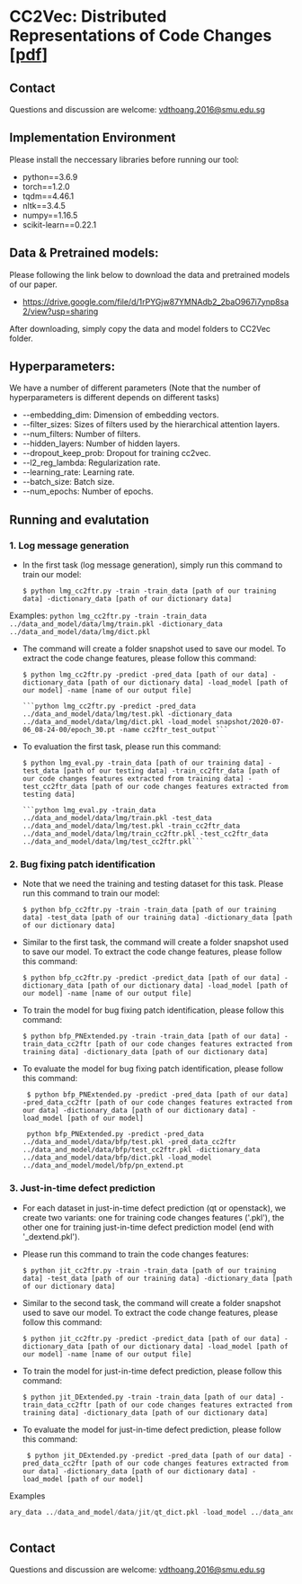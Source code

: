 # CC2Vec: Distributed Representations of Code Changes [[pdf](https://arxiv.org/pdf/2003.05620.pdf)]

## Contact
Questions and discussion are welcome: vdthoang.2016@smu.edu.sg

## Implementation Environment

Please install the neccessary libraries before running our tool:

- python==3.6.9
- torch==1.2.0
- tqdm==4.46.1
- nltk==3.4.5
- numpy==1.16.5
- scikit-learn==0.22.1

## Data & Pretrained models:

Please following the link below to download the data and pretrained models of our paper. 

- https://drive.google.com/file/d/1rPYGjw87YMNAdb2_2baO967i7ynp8sa2/view?usp=sharing

After downloading, simply copy the data and model folders to CC2Vec folder. 

## Hyperparameters:
We have a number of different parameters (Note that the number of hyperparameters is different depends on different tasks)

* --embedding_dim: Dimension of embedding vectors.
* --filter_sizes: Sizes of filters used by the hierarchical attention layers. 
* --num_filters: Number of filters. 
* --hidden_layers: Number of hidden layers. 
* --dropout_keep_prob: Dropout for training cc2vec. 
* --l2_reg_lambda: Regularization rate. 
* --learning_rate: Learning rate. 
* --batch_size: Batch size. 
* --num_epochs: Number of epochs. 

## Running and evalutation

### 1. Log message generation 

- In the first task (log message generation), simply run this command to train our model:

      $ python lmg_cc2ftr.py -train -train_data [path of our training data] -dictionary_data [path of our dictionary data]

Examples:
```python lmg_cc2ftr.py -train -train_data ../data_and_model/data/lmg/train.pkl -dictionary_data ../data_and_model/data/lmg/dict.pkl```

- The command will create a folder snapshot used to save our model. To extract the code change features, please follow this command:

      $ python lmg_cc2ftr.py -predict -pred_data [path of our data] -dictionary_data [path of our dictionary data] -load_model [path of our model] -name [name of our output file]
      
      ```python lmg_cc2ftr.py -predict -pred_data ../data_and_model/data/lmg/test.pkl -dictionary_data ../data_and_model/data/lmg/dict.pkl -load_model snapshot/2020-07-06_08-24-00/epoch_30.pt -name cc2ftr_test_output```
      
- To evaluation the first task, please run this command:

      $ python lmg_eval.py -train_data [path of our training data] -test_data [path of our testing data] -train_cc2ftr_data [path of our code changes features extracted from training data] -test_cc2ftr_data [path of our code changes features extracted from testing data] 
      
      ```python lmg_eval.py -train_data ../data_and_model/data/lmg/train.pkl -test_data ../data_and_model/data/lmg/test.pkl -train_cc2ftr_data ../data_and_model/data/lmg/train_cc2ftr.pkl -test_cc2ftr_data ../data_and_model/data/lmg/test_cc2ftr.pkl```

### 2. Bug fixing patch identification

- Note that we need the training and testing dataset for this task. Please run this command to train our model:

      $ python bfp_cc2ftr.py -train -train_data [path of our training data] -test_data [path of our training data] -dictionary_data [path of our dictionary data]

- Similar to the first task, the command will create a folder snapshot used to save our model. To extract the code change features, please follow this command:

      $ python bfp_cc2ftr.py -predict -predict_data [path of our data] -dictionary_data [path of our dictionary data] -load_model [path of our model] -name [name of our output file]
      
- To train the model for bug fixing patch identification, please follow this command: 

      $ python bfp_PNExtended.py -train -train_data [path of our data] -train_data_cc2ftr [path of our code changes features extracted from training data] -dictionary_data [path of our dictionary data]
      
- To evaluate the model for bug fixing patch identification, please follow this command:
      
       $ python bfp_PNExtended.py -predict -pred_data [path of our data] -pred_data_cc2ftr [path of our code changes features extracted from our data] -dictionary_data [path of our dictionary data] -load_model [path of our model]
       
       python bfp_PNExtended.py -predict -pred_data ../data_and_model/data/bfp/test.pkl -pred_data_cc2ftr ../data_and_model/data/bfp/test_cc2ftr.pkl -dictionary_data ../data_and_model/data/bfp/dict.pkl -load_model ../data_and_model/model/bfp/pn_extend.pt
       
### 3. Just-in-time defect prediction

- For each dataset in just-in-time defect prediction (qt or openstack), we create two variants: one for training code changes features ('.pkl'), the other one for training just-in-time defect prediction model (end with '_dextend.pkl'). 

- Please run this command to train the code changes features:

      $ python jit_cc2ftr.py -train -train_data [path of our training data] -test_data [path of our training data] -dictionary_data [path of our dictionary data]

- Similar to the second task, the command will create a folder snapshot used to save our model. To extract the code change features, please follow this command:

      $ python jit_cc2ftr.py -predict -predict_data [path of our data] -dictionary_data [path of our dictionary data] -load_model [path of our model] -name [name of our output file]
      
- To train the model for just-in-time defect prediction, please follow this command: 

      $ python jit_DExtended.py -train -train_data [path of our data] -train_data_cc2ftr [path of our code changes features extracted from training data] -dictionary_data [path of our dictionary data]
      
- To evaluate the model for just-in-time defect prediction, please follow this command:
      
       $ python jit_DExtended.py -predict -pred_data [path of our data] -pred_data_cc2ftr [path of our code changes features extracted from our data] -dictionary_data [path of our dictionary data] -load_model [path of our model]

Examples

```python jit_DExtended.py -predict -pred_data ../data_and_model/data/jit/qt_test_dextend.pkl -pred_data_cc2ftr ../data_and_model/data/jit/qt_test_cc2ftr.pkl -diction
ary_data ../data_and_model/data/jit/qt_dict.pkl -load_model ../data_and_model/model/jit/qt_djit_extend.pt
```

```python jit_DExtended.py -predict -pred_data ../data_and_model/data/jit/openstack_test_dextend.pkl -pred_data_cc2ftr ../data_and_model/data/jit/openstack_test_cc2ftr.pkl -dictionary_data ../data_and_model/data/jit/openstack_dict.pkl -load_model ../data_and_model/model/jit/openstack_djit_extend.pt
```


## Contact

Questions and discussion are welcome: vdthoang.2016@smu.edu.sg
